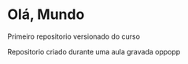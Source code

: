 # Olá, Mundo
 Primeiro repositorio versionado do curso

Repositorio criado durante uma aula gravada
 oppopp